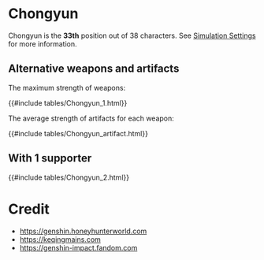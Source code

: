 # Chongyun

Chongyun is the **33th** position out of 38 characters. See [Simulation Settings](./simulation_settings.md) for more information.

## Alternative weapons and artifacts

The maximum strength of weapons:

{{#include tables/Chongyun_1.html}}

The average strength of artifacts for each weapon:

{{#include tables/Chongyun_artifact.html}}

## With 1 supporter

{{#include tables/Chongyun_2.html}}

# Credit

- <https://genshin.honeyhunterworld.com>
- <https://keqingmains.com>
- <https://genshin-impact.fandom.com>
